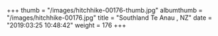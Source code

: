 +++
thumb = "/images/hitchhike-00176-thumb.jpg"
albumthumb = "/images/hitchhike-00176.jpg"
title = "Southland Te Anau , NZ"
date = "2019:03:25 10:48:42"
weight = 176
+++
